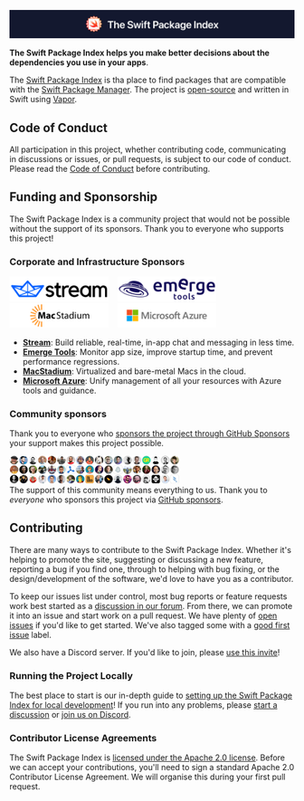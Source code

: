 ![The Swift Package Index](.readme-images/swift-package-index.png)

**The Swift Package Index helps you make better decisions about the dependencies you use in your apps**.

The [Swift Package Index](https://swiftpackageindex.com) is tha place to find packages that are compatible with the [Swift Package Manager](https://swift.org/package-manager/). The project is [open-source](https://github.com/SwiftPackageIndex/SwiftPackageIndex-Server/blob/main/LICENSE) and written in Swift using [Vapor](https://swiftpackageindex.com/vapor/vapor).

## Code of Conduct

All participation in this project, whether contributing code, communicating in discussions or issues, or pull requests, is subject to our code of conduct. Please read the [Code of Conduct](CODE_OF_CONDUCT.md) before contributing.

## Funding and Sponsorship

The Swift Package Index is a community project that would not be possible without the support of its sponsors. Thank you to everyone who supports this project!

### Corporate and Infrastructure Sponsors

<div>
<a href="https://getstream.io/chat/sdk/swiftui/?utm_source=SwiftPackageIndex&utm_medium=Github_Repo_Content_Ad&utm_content=Developer&utm_campaign=SwiftPackageIndex_Apr2022_SwiftUIChat" target="_blank"><picture><source srcset=".readme-images/stream-logo~dark.png" media="(prefers-color-scheme: dark)"><img src=".readme-images/stream-logo.png" width="175" alt="Stream Logo" /></picture></a> &nbsp;&nbsp;
<a href="https://www.emergetools.com/?utm_source=spi&utm_medium=sponsor&utm_campaign=emerge" target="_blank"><picture><source srcset=".readme-images/emerge-logo~dark.png" media="(prefers-color-scheme: dark)"><img src=".readme-images/emerge-logo.png" width="175" alt="Emerge Tools Logo" /></picture></a> &nbsp;&nbsp;
<a href="https://www.macstadium.com/" target="_blank"><img src=".readme-images/macstadium-logo.png"  width="175" alt="MacStadium Logo"/></a> &nbsp;&nbsp;
<a href="https://azure.microsoft.com/en-us/" target="_blank"><img src=".readme-images/azure-logo.png"  width="175" alt="Microsoft Azure Logo"/></a>
</div>

* [**Stream**](https://getstream.io/chat/sdk/swiftui/?utm_source=SwiftPackageIndex&utm_medium=Github_Repo_Content_Ad&utm_content=Developer&utm_campaign=SwiftPackageIndex_Apr2022_SwiftUIChat): Build reliable, real-time, in-app chat and messaging in less time.
* [**Emerge Tools**](https://www.emergetools.com/?utm_source=spi&utm_medium=sponsor&utm_campaign=emerge): Monitor app size, improve startup time, and prevent performance regressions.
* [**MacStadium**](https://getstream.io/chat/sdk/): Virtualized and bare-metal Macs in the cloud.
* [**Microsoft Azure**](https://azure.microsoft.com/en-us/): Unify management of all your resources with Azure tools and guidance.

### Community sponsors

Thank you to everyone who [sponsors the project through GitHub Sponsors](https://github.com/sponsors/SwiftPackageIndex) your support makes this project possible.

[![Community sponsors](.readme-images/community-sponsors.png)](https://github.com/sponsors/SwiftPackageIndex)<br>
The support of this community means everything to us. Thank you to _everyone_ who sponsors this project via [GitHub sponsors](https://github.com/sponsors/SwiftPackageIndex).

## Contributing

There are many ways to contribute to the Swift Package Index. Whether it's helping to promote the site, suggesting or discussing a new feature, reporting a bug if you find one, through to helping with bug fixing, or the design/development of the software, we'd love to have you as a contributor.

To keep our issues list under control, most bug reports or feature requests work best started as a [discussion in our forum](https://github.com/SwiftPackageIndex/SwiftPackageIndex-Server/discussions). From there, we can promote it into an issue and start work on a pull request. We have plenty of [open issues](https://github.com/SwiftPackageIndex/SwiftPackageIndex-Server/issues) if you'd like to get started. We've also tagged some with a [good first issue](https://github.com/SwiftPackageIndex/SwiftPackageIndex-Server/issues?q=is%3Aissue+is%3Aopen+label%3A%22good+first+issue%22) label.

We also have a Discord server. If you'd like to join, please [use this invite](https://discord.gg/vQRb6KkYRw)!

### Running the Project Locally

The best place to start is our in-depth guide to [setting up the Swift Package Index for local development](LOCAL_DEVELOPMENT_SETUP.md)! If you run into any problems, please [start a discussion](https://github.com/SwiftPackageIndex/SwiftPackageIndex-Server/discussions) or [join us on Discord](https://discord.gg/vQRb6KkYRw).

### Contributor License Agreements

The Swift Package Index is [licensed under the Apache 2.0 license](LICENSE). Before we can accept your contributions, you'll need to sign a standard Apache 2.0 Contributor License Agreement. We will organise this during your first pull request.
